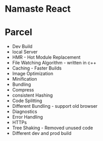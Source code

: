 # Namaste React 

# Parcel
- Dev Build
- local Server
- HMR - Hot Module Replacement
- File Watching Algorithm - written in c++
- Caching - Faster Builds
- Image Optimization
- Minification
- Bundling
- Compress
- consistent Hashing
- Code Splitting
- Different Bundling - support old browser
- Diagnostics
- Error Handling
- HTTPs
- Tree Shaking - Removed unused code
- Different dev and prod build
